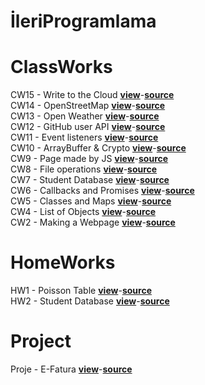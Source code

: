 # İleriProgramlama
# ClassWorks
CW15 - Write to the Cloud <a href="https://cagriege.github.io/ileriProgramlama/writetothecloud.html"><b>view</b></a>-<a href="https://github.com/cagriege/ileriProgramlama/blob/master/writetothecloud.html"><b>source</b></a>
<br></td>
CW14 - OpenStreetMap <a href="https://cagriege.github.io/ileriProgramlama/CW14.html"><b>view</b></a>-<a href="https://github.com/cagriege/ileriProgramlama/blob/master/CW14.html"><b>source</b></a>
<br></td>
CW13 - Open Weather <a href="https://cagriege.github.io/ileriProgramlama/CW13.html"><b>view</b></a>-<a href="https://github.com/cagriege/ileriProgramlama/blob/master/CW13.html"><b>source</b></a>
<br></td>
CW12 - GitHub user API <a href="https://cagriege.github.io/ileriProgramlama/CW12.html"><b>view</b></a>-<a href="https://github.com/cagriege/ileriProgramlama/blob/master/CW12.html"><b>source</b></a>
<br></td>
CW11 - Event listeners <a href="https://cagriege.github.io/ileriProgramlama/cw11.html"><b>view</b></a>-<a href="https://github.com/cagriege/ileriProgramlama/blob/master/cw11.html"><b>source</b></a>
<br></td>
CW10 - ArrayBuffer & Crypto <a href="https://cagriege.github.io/ileriProgramlama/CW10.html"><b>view</b></a>-<a href="https://github.com/cagriege/ileriProgramlama/blob/master/CW10.html"><b>source</b></a>
<br></td>
CW9 - Page made by JS <a href="https://cagriege.github.io/ileriProgramlama/CW9/CW9.html"><b>view</b></a>-<a href="https://github.com/cagriege/ileriProgramlama/blob/master/CW9/CW9.html"><b>source</b></a>
<br></td>
CW8 - File operations <a href="https://cagriege.github.io/ileriProgramlama/CW8/CW8.html"><b>view</b></a>-<a href="https://github.com/cagriege/ileriProgramlama/blob/master/CW8/CW8.html"><b>source</b></a>
<br></td>
CW7 - Student Database <a href="https://cagriege.github.io/ileriProgramlama/CW7.html"><b>view</b></a>-<a href="https://github.com/cagriege/ileriProgramlama/blob/master/CW7.html"><b>source</b></a>
<br></td>
CW6 - Callbacks and Promises <a href="https://cagriege.github.io/ileriProgramlama/CW6.html"><b>view</b></a>-<a href="https://github.com/cagriege/ileriProgramlama/blob/master/CW6.html"><b>source</b></a>
<br></td>
CW5 - Classes and Maps <a href="https://cagriege.github.io/ileriProgramlama/Cw5/cw5.html"><b>view</b></a>-<a href="https://github.com/cagriege/ileriProgramlama/blob/master/Cw5/cw5.html"><b>source</b></a>
<br></td>
CW4 - List of Objects <a href="https://cagriege.github.io/ileriProgramlama/ListOfObjects/ListofObjects.html"><b>view</b></a>-<a href="https://github.com/cagriege/ileriProgramlama/blob/master/ListOfObjects/ListofObjects.html"><b>source</b></a>
<br></td>
CW2 - Making a Webpage <a href="https://cagriege.github.io/ileriProgramlama/CW2/CW2.html"><b>view</b></a>-<a href="https://github.com/cagriege/ileriProgramlama/blob/master/CW2/CW2.html"><b>source</b></a>
<br></td>




# HomeWorks
HW1 - Poisson Table <a href="https://cagriege.github.io/ileriProgramlama/HW1/HW1.html"><b>view</b></a>-<a href="https://github.com/cagriege/ileriProgramlama/blob/master/HW1/HW1.html"><b>source</b></a>
<br></td>
HW2 - Student Database <a href="https://cagriege.github.io/ileriProgramlama/HW2/index.html"><b>view</b></a>-<a href="https://github.com/cagriege/ileriProgramlama/blob/master/HW2/index.html"><b>source</b></a>
<br></td>

# Project
Proje - E-Fatura <a href="https://cagriege.github.io/ileriProgramlama/TermProject/cagriproje.html"><b>view</b></a>-<a href="https://github.com/cagriege/ileriProgramlama/blob/master/TermProject/cagriproje.html"><b>source</b></a>
<br></td>







